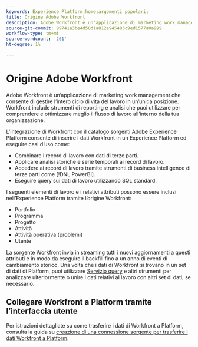 ```yaml
---
keywords: Experience Platform;home;argomenti popolari;
title: Origine Adobe Workfront
description: Adobe Workfront è un’applicazione di marketing work management che consente di gestire l’intero ciclo di vita del lavoro in un’unica posizione. Workfront include strumenti di reporting e analisi che puoi utilizzare per comprendere e ottimizzare meglio il flusso di lavoro all’interno della tua organizzazione.
source-git-commit: 99741a3be4d50d1a812e945483c9ed1577a0a999
workflow-type: tm+mt
source-wordcount: '261'
ht-degree: 1%

---
```


# Origine Adobe Workfront

Adobe Workfront è un’applicazione di marketing work management che consente di gestire l’intero ciclo di vita del lavoro in un’unica posizione. Workfront include strumenti di reporting e analisi che puoi utilizzare per comprendere e ottimizzare meglio il flusso di lavoro all’interno della tua organizzazione.

L’integrazione di Workfront con il catalogo sorgenti Adobe Experience Platform consente di inserire i dati Workfront in un Experience Platform ed eseguire casi d’uso come:

* Combinare i record di lavoro con dati di terze parti.
* Applicare analisi storiche e serie temporali ai record di lavoro.
* Accedere ai record di lavoro tramite strumenti di business intelligence di terze parti come [!DNL PowerBI].
* Eseguire query sui dati di lavoro utilizzando SQL standard.

I seguenti elementi di lavoro e i relativi attributi possono essere inclusi nell’Experience Platform tramite l’origine Workfront:

* Portfolio
* Programma
* Progetto
* Attività
* Attività operativa (problemi)
* Utente

La sorgente Workfront invia in streaming tutti i nuovi aggiornamenti a questi attributi e in modo da eseguire il backfill fino a un anno di eventi di cambiamento storico. Una volta che i dati di Workfront si trovano in un set di dati di Platform, puoi utilizzare [Servizio query](../../../query-service/home.md) e altri strumenti per analizzare ulteriormente o unire i dati relativi al lavoro con altri set di dati, se necessario.

## Collegare Workfront a Platform tramite l’interfaccia utente

Per istruzioni dettagliate su come trasferire i dati di Workfront a Platform, consulta la guida su [creazione di una connessione sorgente per trasferire i dati Workfront a Platform](../../tutorials/ui/create/adobe-applications/workfront.md).
